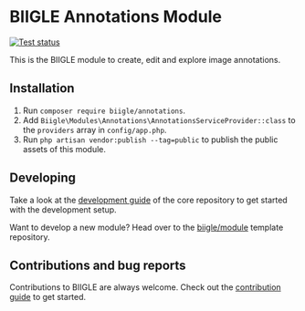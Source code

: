 # BIIGLE Annotations Module

[![Test status](https://github.com/biigle/annotations/workflows/Tests/badge.svg)](https://github.com/biigle/annotations/actions?query=workflow%3ATests)

This is the BIIGLE module to create, edit and explore image annotations.

## Installation

1. Run `composer require biigle/annotations`.
2. Add `Biigle\Modules\Annotations\AnnotationsServiceProvider::class` to the `providers` array in `config/app.php`.
3. Run `php artisan vendor:publish --tag=public` to publish the public assets of this module.

## Developing

Take a look at the [development guide](https://github.com/biigle/core/blob/master/DEVELOPING.md) of the core repository to get started with the development setup.

Want to develop a new module? Head over to the [biigle/module](https://github.com/biigle/module) template repository.

## Contributions and bug reports

Contributions to BIIGLE are always welcome. Check out the [contribution guide](https://github.com/biigle/core/blob/master/CONTRIBUTING.md) to get started.

